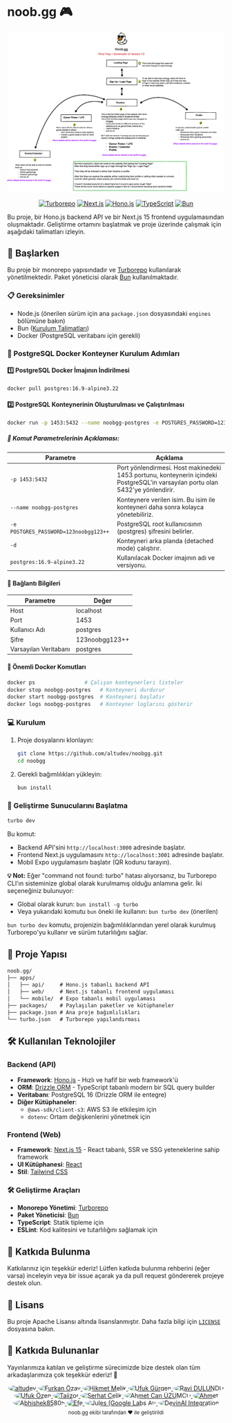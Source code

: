 # noob.gg 🎮

<div align="center">
  <img src="../docs/Noob_GG_Version_1_Schematic_kor-oglan.png" alt="noob.gg kor oglan roadmap"/>
  
  [![Turborepo](https://img.shields.io/badge/Turborepo-EF4444?style=for-the-badge&logo=turborepo&logoColor=white)](https://turbo.build/repo)
  [![Next.js](https://img.shields.io/badge/Next.js-000000?style=for-the-badge&logo=next.js&logoColor=white)](https://nextjs.org/)
  [![Hono.js](https://img.shields.io/badge/Hono.js-00A3FF?style=for-the-badge&logo=hono&logoColor=white)](https://hono.dev/)
  [![TypeScript](https://img.shields.io/badge/TypeScript-3178C6?style=for-the-badge&logo=typescript&logoColor=white)](https://www.typescriptlang.org/)
  [![Bun](https://img.shields.io/badge/Bun-000000?style=for-the-badge&logo=bun&logoColor=white)](https://bun.sh/)
</div>

Bu proje, bir Hono.js backend API ve bir Next.js 15 frontend uygulamasından oluşmaktadır. Geliştirme ortamını başlatmak ve proje üzerinde çalışmak için aşağıdaki talimatları izleyin.

## 🚀 Başlarken

Bu proje bir monorepo yapısındadır ve [Turborepo](https://turbo.build/repo) kullanılarak yönetilmektedir. Paket yöneticisi olarak [Bun](https://bun.sh/) kullanılmaktadır.

### 📋 Gereksinimler

- Node.js (önerilen sürüm için ana `package.json` dosyasındaki `engines` bölümüne bakın)
- Bun ([Kurulum Talimatları](https://bun.sh/docs/installation))
- Docker (PostgreSQL veritabanı için gerekli)

### 🐳 PostgreSQL Docker Konteyner Kurulum Adımları

#### 1️⃣ PostgreSQL Docker İmajının İndirilmesi

```bash
docker pull postgres:16.9-alpine3.22
```

#### 2️⃣ PostgreSQL Konteynerinin Oluşturulması ve Çalıştırılması

```bash
docker run -p 1453:5432 --name noobgg-postgres -e POSTGRES_PASSWORD=123noobgg123++ -d postgres:16.9-alpine3.22
```

##### 🔧 Komut Parametrelerinin Açıklaması:

| Parametre                             | Açıklama                                                                                                                        |
| ------------------------------------- | ------------------------------------------------------------------------------------------------------------------------------- |
| `-p 1453:5432`                        | Port yönlendirmesi. Host makinedeki 1453 portunu, konteynerin içindeki PostgreSQL'in varsayılan portu olan 5432'ye yönlendirir. |
| `--name noobgg-postgres`              | Konteynere verilen isim. Bu isim ile konteyneri daha sonra kolayca yönetebiliriz.                                               |
| `-e POSTGRES_PASSWORD=123noobgg123++` | PostgreSQL root kullanıcısının (postgres) şifresini belirler.                                                                   |
| `-d`                                  | Konteyneri arka planda (detached mode) çalıştırır.                                                                              |
| `postgres:16.9-alpine3.22`            | Kullanılacak Docker imajının adı ve versiyonu.                                                                                  |

#### 🔌 Bağlantı Bilgileri

| Parametre             | Değer          |
| --------------------- | -------------- |
| Host                  | localhost      |
| Port                  | 1453           |
| Kullanıcı Adı         | postgres       |
| Şifre                 | 123noobgg123++ |
| Varsayılan Veritabanı | postgres       |

#### 📝 Önemli Docker Komutları

```bash
docker ps                # Çalışan konteynerleri listeler
docker stop noobgg-postgres   # Konteyneri durdurur
docker start noobgg-postgres  # Konteyneri başlatır
docker logs noobgg-postgres   # Konteyner loglarını gösterir
```

### 💻 Kurulum

1.  Proje dosyalarını klonlayın:
    ```bash
    git clone https://github.com/altudev/noobgg.git
    cd noobgg
    ```
2.  Gerekli bağımlılıkları yükleyin:
    ```bash
    bun install
    ```

### 🚀 Geliştirme Sunucularını Başlatma

```bash
turbo dev
```

Bu komut:

- Backend API'sini `http://localhost:3000` adresinde başlatır.
- Frontend Next.js uygulamasını `http://localhost:3001` adresinde başlatır.
- Mobil Expo uygulamasını başlatır (QR kodunu tarayın).

**💡 Not:** Eğer "command not found: turbo" hatası alıyorsanız, bu Turborepo CLI'ın sisteminize global olarak kurulmamış olduğu anlamına gelir. İki seçeneğiniz bulunuyor:

- Global olarak kurun: `bun install -g turbo`
- Veya yukarıdaki komutu `bun` öneki ile kullanın: `bun turbo dev` (önerilen)

`bun turbo dev` komutu, projenizin bağımlılıklarından yerel olarak kurulmuş Turborepo'yu kullanır ve sürüm tutarlılığını sağlar.

## 📁 Proje Yapısı

```
noob.gg/
├── apps/
│   ├── api/     # Hono.js tabanlı backend API
│   ├── web/     # Next.js tabanlı frontend uygulaması
│   └── mobile/  # Expo tabanlı mobil uygulaması
├── packages/    # Paylaşılan paketler ve kütüphaneler
├── package.json # Ana proje bağımlılıkları
└── turbo.json   # Turborepo yapılandırması
```

## 🛠️ Kullanılan Teknolojiler

### Backend (API)

- **Framework**: [Hono.js](https://hono.dev/) - Hızlı ve hafif bir web framework'ü
- **ORM**: [Drizzle ORM](https://orm.drizzle.team/) - TypeScript tabanlı modern bir SQL query builder
- **Veritabanı**: PostgreSQL 16 (Drizzle ORM ile entegre)
- **Diğer Kütüphaneler**:
  - `@aws-sdk/client-s3`: AWS S3 ile etkileşim için
  - `dotenv`: Ortam değişkenlerini yönetmek için

### Frontend (Web)

- **Framework**: [Next.js 15](https://nextjs.org/) - React tabanlı, SSR ve SSG yeteneklerine sahip framework
- **UI Kütüphanesi**: [React](https://react.dev/)
- **Stil**: [Tailwind CSS](https://tailwindcss.com/)

### 🛠️ Geliştirme Araçları

- **Monorepo Yönetimi**: [Turborepo](https://turbo.build/repo)
- **Paket Yöneticisi**: [Bun](https://bun.sh/)
- **TypeScript**: Statik tipleme için
- **ESLint**: Kod kalitesini ve tutarlılığını sağlamak için

## 🤝 Katkıda Bulunma

Katkılarınız için teşekkür ederiz! Lütfen katkıda bulunma rehberini (eğer varsa) inceleyin veya bir issue açarak ya da pull request göndererek projeye destek olun.

## 📄 Lisans

Bu proje Apache Lisansı altında lisanslanmıştır. Daha fazla bilgi için [`LICENSE`](../LICENSE) dosyasına bakın.

## 👥 Katkıda Bulunanlar

Yayınlarımıza katılan ve geliştirme sürecimizde bize destek olan tüm arkadaşlarımıza çok teşekkür ederiz! 🙏

<div align="center">
  <a href="https://github.com/altudev">
    <img width="60px" alt="altudev" src="https://github.com/altudev.png" style="border-radius: 50%;"/>
  </a>
  <a href="https://github.com/furkanczay">
    <img width="60px" alt="Furkan Özay" src="https://github.com/furkanczay.png" style="border-radius: 50%;"/>
  </a>
  <a href="https://github.com/HikmetMelikk">
    <img width="60px" alt="Hikmet Melik" src="https://github.com/HikmetMelikk.png" style="border-radius: 50%;"/>
  </a>
  <a href="https://github.com/gurgenufuk12">
    <img width="60px" alt="Ufuk Gürgen" src="https://github.com/gurgenufuk12.png" style="border-radius: 50%;"/>
  </a>
   <a href="https://github.com/ravidulundu">
    <img width="60px" alt="Ravi DULUNDU" src="https://github.com/ravidulundu.png" style="border-radius: 50%;"/>
  </a>
  <a href="https://github.com/ufukozendev">
    <img width="60px" alt="Ufuk Özen" src="https://github.com/ufukozendev.png" style="border-radius: 50%;"/>
  </a>
   <a href="https://github.com/Taiizor">
    <img width="60px" alt="Taiizor" src="https://github.com/Taiizor.png" style="border-radius: 50%;"/>
  </a>
   <a href="https://github.com/cserhat">
    <img width="60px" alt="Serhat Celik" src="https://github.com/cserhat.png" style="border-radius: 50%;"/>
  </a>
  <a href="https://github.com/ahmtcn34">
    <img width="60px" alt="Ahmet Can ÜZÜMCÜ" src="https://github.com/ahmtcn34.png" style="border-radius: 50%;"/>
  </a>
  <a href="https://github.com/Alsond5">
    <img width="60px" alt="Ahmet" src="https://github.com/Alsond5.png" style="border-radius: 50%;"/>
  </a>
  <a href="https://github.com/Abhishek85805">
   <img width="60px" alt="Abhishek85805" src="https://github.com/Abhishek85805.png" style="border-radius: 50%;"/>
  </a>
   <a href="https://github.com/soydali">
    <img width="60px" alt="Efe" src="https://github.com/soydali.png" style="border-radius: 50%;"/>
  </a>
  <a href="https://github.com/apps/google-labs-jules">
    <img width="60px" alt="Jules (Google Labs AI)" src="https://avatars.githubusercontent.com/in/842251?s=41&u=e6ce41f2678ba45349e003a9b1d8719b7f414a6f&v=4" style="border-radius: 50%;"/>
  </a>
  <a href="https://github.com/apps/devin-ai-integration">
    <img width="60px" alt="DevinAI Integration" src="https://avatars.githubusercontent.com/in/811515?s=41&u=22ae8177548c8cd6cccb497ac571937d080c80bc&v=4" style="border-radius: 50%;"/>
  </a>
</div>

<div align="center">
  <sub>noob.gg ekibi tarafından ❤️ ile geliştirildi</sub>
</div>
